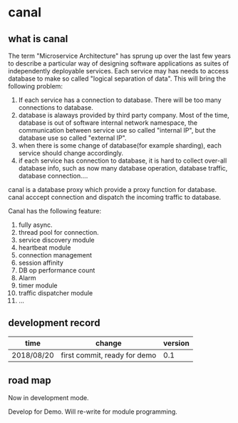 # canal

## what is canal
The term "Microservice Architecture" has sprung up over the last few years to describe a particular way of designing software applications as suites of independently deployable services. Each service may has needs to access database to make so called "logical separation of data". This will bring the following problem:
1. If each service has a connection to database. There will be too many connections to database.  
2. database is alaways provided by third party company. Most of the time, database is out of software internal network namespace, the communication between service use so called "internal IP", but the database use so called "external IP".
3. when there is some change of database(for example sharding), each service should change accordingly.
4. if each service has connection to database, it is hard to collect over-all database info, such as now many database operation, database traffic, database connection....

canal is a database proxy which provide a proxy function for database. canal acccept connection and dispatch the incoming traffic to database.

Canal has the following feature:
1. fully async.
2. thread pool for connection.
3. service discovery module
4. heartbeat module
5. connection management
6. session affinity
7. DB op performance count
8. Alarm
9. timer module
10. traffic dispatcher module
11. ...


## development record

| time        | change                                                | version |
|-------------|-------------------------------------------------------|---------|
| 2018/08/20  |first commit, ready for demo                           | 0.1     |


## road map

Now in development mode.

Develop for Demo. Will re-write for module programming.
